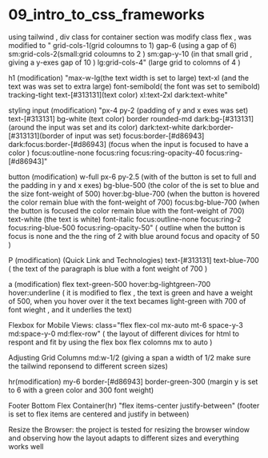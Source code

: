 # 09_intro_to_css_frameworks

using tailwind , div class for container section was modify
class flex , was modified to " grid-cols-1(grid coloumns to 1) gap-6 (using a gap of 6) sm:grid-cols-2(small:grid coloumns to 2 ) sm:gap-y-10 (in that small grid , giving a y-exes  gap of 10 ) lg:grid-cols-4" (large grid to colomns of 4 )

h1 (modification)
"max-w-lg(the text width is set to large) text-xl (and the text was was set to extra large) font-semibold( the font was set to semibold) tracking-tight text-[#313131](text color) xl:text-2xl dark:text-white"

styling input (modification)
"px-4 py-2 (padding of y and x exes was set) text-[#313131] bg-white (text color) border rounded-md dark:bg-[#313131](around  the input was set and its color) dark:text-white dark:border-[#313131](border of input was set) focus:border-[#d86943] dark:focus:border-[#d86943] (focus when the input is focused to have a color ) focus:outline-none focus:ring focus:ring-opacity-40 focus:ring-[#d86943]"

button (modification)
w-full px-6 py-2.5 (with of the button is set to full and the padding in y and x exes)
bg-blue-500 (the color of the is set to blue and the size font-weight of 500)
hover:bg-blue-700 (when the button is hovered the color remain blue with the font-weight of 700) focus:bg-blue-700 (when the button is focused the color remain blue with the font-weight of 700) text-white (the text is white) font-italic  focus:outline-none focus:ring-2 focus:ring-blue-500 focus:ring-opacity-50" ( outline when the button is focus is none and the the ring of 2 with blue around focus and opacity of 50 )

P (modification) (Quick Link and Technologies)
text-[#313131] text-blue-700 ( the text of the paragraph is blue with a font weight of 700 )

a (modification) 
 flex text-green-500 hover:bg-lightgreen-700 hover:underline
 ( it is modified to flex , the text is green and have a weight of 500, when you hover over it the text becames light-green with 700 of font wieght , and it underlies the text)

Flexbox for Mobile Views:
 class="flex flex-col mx-auto mt-6 space-y-3 md:space-y-0 md:flex-row"
 ( the layout of different divices for html to respont and fit by using the flex box flex colomns mx to auto )

 Adjusting Grid Columns
 md:w-1/2
 (giving a span a width of 1/2 make sure the tailwind reponsend to different screen sizes)

hr(modification)
my-6 border-[#d86943] border-green-300 (margin y is set to 6 with a green color and 300 font weight)

Footer Bottom Flex Container(hr)
"flex items-center justify-between" 
(footer is set to flex items are centered and justify in between)

Resize the Browser:
the project is tested for resizing the browser window and observing how the layout adapts to different sizes and everything works well 
 
